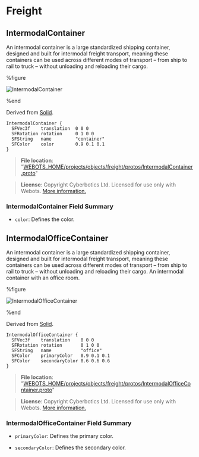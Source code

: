 # Freight

## IntermodalContainer

An intermodal container is a large standardized shipping container, designed and built for intermodal freight transport, meaning these containers can be used across different modes of transport – from ship to rail to truck – without unloading and reloading their cargo.

%figure

![IntermodalContainer](images/objects/freight/IntermodalContainer/model.thumbnail.png)

%end

Derived from [Solid](../reference/solid.md).

```
IntermodalContainer {
  SFVec3f    translation  0 0 0
  SFRotation rotation     0 1 0 0
  SFString   name         "container"
  SFColor    color        0.9 0.1 0.1
}
```

> **File location**: "[WEBOTS\_HOME/projects/objects/freight/protos/IntermodalContainer.proto](https://github.com/cyberbotics/webots/tree/{version}/projects/objects/freight/protos/IntermodalContainer.proto)"

> **License**: Copyright Cyberbotics Ltd. Licensed for use only with Webots.
[More information.](https://cyberbotics.com/webots_assets_license)

### IntermodalContainer Field Summary

- `color`: Defines the color.

## IntermodalOfficeContainer

An intermodal container is a large standardized shipping container, designed and built for intermodal freight transport, meaning these containers can be used across different modes of transport – from ship to rail to truck – without unloading and reloading their cargo.
An intermodal container with an office room.

%figure

![IntermodalOfficeContainer](images/objects/freight/IntermodalOfficeContainer/model.thumbnail.png)

%end

Derived from [Solid](../reference/solid.md).

```
IntermodalOfficeContainer {
  SFVec3f    translation    0 0 0
  SFRotation rotation       0 1 0 0
  SFString   name           "office"
  SFColor    primaryColor   0.9 0.1 0.1
  SFColor    secondaryColor 0.6 0.6 0.6
}
```

> **File location**: "[WEBOTS\_HOME/projects/objects/freight/protos/IntermodalOfficeContainer.proto](https://github.com/cyberbotics/webots/tree/{version}/projects/objects/freight/protos/IntermodalOfficeContainer.proto)"

> **License**: Copyright Cyberbotics Ltd. Licensed for use only with Webots.
[More information.](https://cyberbotics.com/webots_assets_license)

### IntermodalOfficeContainer Field Summary

- `primaryColor`: Defines the primary color.

- `secondaryColor`: Defines the secondary color.


